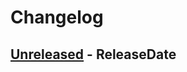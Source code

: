 # Changelog

<!-- next-header -->

## [Unreleased] - ReleaseDate

<!-- next-url -->

[unreleased]: https://github.com/mrvillage/sanctum/compare/v0.0.0...HEAD
